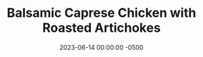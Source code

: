 ---
layout: post
title:  "Balsamic Caprese Chicken with Roasted Artichokes"
date:   2023-06-14 00:00:00 -0500
categories:
- Recipes
- Chicken
permalink: /recipes/caprese-chicken
image: /assets/Food/Chicken/Caprese/caprese-cover.jpg
ing: caprese-ing
facts: caprese-facts
Prep: 15
Rest: 
Cook: 30
Source1: https://www.delish.com/cooking/recipe-ideas/a47169/caprese-chicken-recipe/
Source2:
whisk: https://s.samsungfood.com/WQpZz 
tags: 
- tomato
- glaze
- vinegar
- cheese
- mozzarella
- roast
- bake
- grated
- parmesean
Description: A quick caprese chicken is one of my favorites, as I can simply bake the chicken, and make a tomato and balsamic sauce while it's in the oven. The flavor combination of cooked tomatoes with balsamic vinegar is a staple in Italian cooking for a reason. Especially when topped with cheese, this recipe makes a great main to a side of roasted artichokes
Instructions: 
- Drain and rinse your artichokes, and add to a large bowl. Season (vinegar, minced garlic, oil, basil, garlic powder, and lemon pepper), and transfer to an 8" square baking pan lined with aluminum foil<br><br>

- Roast at 400F for about 25-30 minutes, or until done to your liking.<br><br>
- <center><img src="/assets/Food/Chicken/Caprese/caprese-2.jpg" alt="" class="instruction-image"></center><br>

- As the artichokes cook, start on the chicken. Cut up the tomatoes, and set aside. Cut the chicken into cutlets, about 3-4 per chicken breast. Pound the chicken to even thickness if necessary<br><br>

- In a large bowl, combine the chicken with the seasonings (oil, vinegar, basil, and salt). Mix with your hands, and place onto a cookie sheet lined with parchment paper. Bake for 12-14 minutes at 400F, or until just 165F, not any over<br><br>

- Meanwhile, in a large pan over medium heat, add balsamic vinegar to the skillet, and add garlic and cook until fragrant (about 1 minute). Add in the tomatoes and basil, and cook until the chicken is done, stirring occasionally<br><br>

- Return chicken to skillet and nestle with tomatoes. Top each piece of chicken with cheese, and cover the skillet to melt the cheese. Cover and cook for an additional minute until the cheese is melted, and serve<br><br>
- <center><img src="/assets/Food/Chicken/Caprese/caprese-6.jpg" alt="" class="instruction-image"></center><br>
---